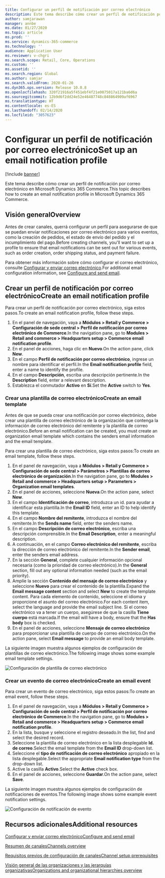 ```yaml
---
title: Configurar un perfil de notificación por correo electrónico
description: Este tema describe cómo crear un perfil de notificación por correo electrónico en Microsoft Dynamics 365 Commerce.
author: samjarawan
manager: annbe
ms.date: 01/27/2020
ms.topic: article
ms.prod: ''
ms.service: dynamics-365-commerce
ms.technology: ''
audience: Application User
ms.reviewer: v-chgri
ms.search.scope: Retail, Core, Operations
ms.custom: ''
ms.assetid: ''
ms.search.region: Global
ms.author: samjar
ms.search.validFrom: 2020-01-20
ms.dyn365.ops.version: Release 10.0.8
ms.openlocfilehash: 320f21916a5f451ebf4f21e0075017a121ba6d6a
ms.sourcegitcommit: 12b9d6f2dd24e52e46487748c848864909af6967
ms.translationtype: HT
ms.contentlocale: es-ES
ms.lasthandoff: 02/14/2020
ms.locfileid: "3057623"
---
```

# <a name="set-up-an-email-notification-profile"></a><span data-ttu-id="35fd1-103">Configurar un perfil de notificación por correo electrónico</span><span class="sxs-lookup"><span data-stu-id="35fd1-103">Set up an email notification profile</span></span>


[!include [banner](includes/banner.md)]

<span data-ttu-id="35fd1-104">Este tema describe cómo crear un perfil de notificación por correo electrónico en Microsoft Dynamics 365 Commerce.</span><span class="sxs-lookup"><span data-stu-id="35fd1-104">This topic describes how to create an email notification profile in Microsoft Dynamics 365 Commerce.</span></span>

## <a name="overview"></a><span data-ttu-id="35fd1-105">Visión general</span><span class="sxs-lookup"><span data-stu-id="35fd1-105">Overview</span></span>

<span data-ttu-id="35fd1-106">Antes de crear canales, querrá configurar un perfil para asegurarse de que se puedan enviar notificaciones por correo electrónico para varios eventos, como la creación de pedidos, el estado de envío del pedido y el incumplimiento del pago.</span><span class="sxs-lookup"><span data-stu-id="35fd1-106">Before creating channels, you'll want to set up a profile to ensure that email notifications can be sent out for various events, such as order creation, order shipping status, and payment failure.</span></span>

<span data-ttu-id="35fd1-107">Para obtener más información sobre cómo configurar el correo electrónico, consulte [Configurar y enviar correo electrónico](https://docs.microsoft.com/en-us/dynamics365/fin-ops-core/fin-ops/organization-administration/configure-email).</span><span class="sxs-lookup"><span data-stu-id="35fd1-107">For additional email configuration information, see [Configure and send email](https://docs.microsoft.com/en-us/dynamics365/fin-ops-core/fin-ops/organization-administration/configure-email).</span></span>

## <a name="create-an-email-notification-profile"></a><span data-ttu-id="35fd1-108">Crear un perfil de notificación por correo electrónico</span><span class="sxs-lookup"><span data-stu-id="35fd1-108">Create an email notification profile</span></span>

<span data-ttu-id="35fd1-109">Para crear un perfil de notificación por correo electrónico, siga estos pasos.</span><span class="sxs-lookup"><span data-stu-id="35fd1-109">To create an email notification profile, follow these steps.</span></span>

1. <span data-ttu-id="35fd1-110">En el panel de navegación, vaya a **Módulos \> Retail y Commerce \> Configuración de sede central \> Perfil de notificación por correo electrónico de Commerce**.</span><span class="sxs-lookup"><span data-stu-id="35fd1-110">In the navigation pane, go to **Modules \> Retail and commerce \> Headquarters setup \> Commerce email notification profile**.</span></span>
1. <span data-ttu-id="35fd1-111">En el panel de acciones, haga clic en **Nuevo**.</span><span class="sxs-lookup"><span data-stu-id="35fd1-111">On the action pane, click **New**.</span></span>
1. <span data-ttu-id="35fd1-112">En el campo **Perfil de notificación por correo electrónico**, ingrese un nombre para identificar el perfil.</span><span class="sxs-lookup"><span data-stu-id="35fd1-112">In the **Email notification profile** field, enter a name to identify the profile.</span></span>
1. <span data-ttu-id="35fd1-113">En el campo **Descripción**, escriba una descripción pertinente.</span><span class="sxs-lookup"><span data-stu-id="35fd1-113">In the **Description** field, enter a relevant description.</span></span>
1. <span data-ttu-id="35fd1-114">Establezca el conmutador **Activo** en **Sí**.</span><span class="sxs-lookup"><span data-stu-id="35fd1-114">Set the **Active** switch to **Yes**.</span></span>

### <a name="create-an-email-template"></a><span data-ttu-id="35fd1-115">Crear una plantilla de correo electrónico</span><span class="sxs-lookup"><span data-stu-id="35fd1-115">Create an email template</span></span>

<span data-ttu-id="35fd1-116">Antes de que se pueda crear una notificación por correo electrónico, debe crear una plantilla de correo electrónico de la organización que contenga la información de correo electrónico del remitente y la plantilla de correo electrónico.</span><span class="sxs-lookup"><span data-stu-id="35fd1-116">Before an email notification can be created, you must create an organization email template which contains the senders email information and the email template.</span></span>

<span data-ttu-id="35fd1-117">Para crear una plantilla de correo electrónico, siga estos pasos:</span><span class="sxs-lookup"><span data-stu-id="35fd1-117">To create an email template, follow these steps.</span></span>

1. <span data-ttu-id="35fd1-118">En el panel de navegación, vaya a **Módulos \> Retail y Commerce \> Configuración de sede central \> Parámetros \> Plantillas de correo electrónico de organización**.</span><span class="sxs-lookup"><span data-stu-id="35fd1-118">In the navigation pane, go to **Modules \> Retail and commerce \> Headquarters setup \> Parameters \> Organization email templates**.</span></span>
1. <span data-ttu-id="35fd1-119">En el panel de acciones, seleccione **Nueva**.</span><span class="sxs-lookup"><span data-stu-id="35fd1-119">On the action pane, select **New**.</span></span>
1. <span data-ttu-id="35fd1-120">En el campo **Identificación de correo**, introduzca un id. para ayudar a identificar esta plantilla.</span><span class="sxs-lookup"><span data-stu-id="35fd1-120">In the **Email ID** field, enter an ID to help identify this template.</span></span>
1. <span data-ttu-id="35fd1-121">En el campo **Nombre del remitente**, introduzca el nombre del remitente.</span><span class="sxs-lookup"><span data-stu-id="35fd1-121">In the **Sends name** field, enter the senders name.</span></span>
1. <span data-ttu-id="35fd1-122">En el campo **Descripción de correo electrónico**, escriba una descripción comprensible.</span><span class="sxs-lookup"><span data-stu-id="35fd1-122">In the **Email Description**, enter a meaningful description.</span></span>
1. <span data-ttu-id="35fd1-123">A continuación, en el campo **Correo electrónico del remitente**, escriba la dirección de correo electrónico del remitente.</span><span class="sxs-lookup"><span data-stu-id="35fd1-123">In the **Sender email**, enter the senders email address.</span></span>
1. <span data-ttu-id="35fd1-124">En la sección **General**, complete cualquier información opcional necesaria (como la prioridad de correo electrónico).</span><span class="sxs-lookup"><span data-stu-id="35fd1-124">In the **General** section, fill out any optional information needed (such as the email priority).</span></span>
1. <span data-ttu-id="35fd1-125">Amplíe la sección **Contenido del mensaje de correo electrónico** y seleccione **Nuevo** para crear el contenido de la plantilla.</span><span class="sxs-lookup"><span data-stu-id="35fd1-125">Expand the **Email message content** section and select **New** to create the template content.</span></span> <span data-ttu-id="35fd1-126">Para cada elemento de contenido, seleccione el idioma y proporcione el asunto del correo electrónico.</span><span class="sxs-lookup"><span data-stu-id="35fd1-126">For each content item, select the language and provide the email subject line.</span></span> <span data-ttu-id="35fd1-127">Si el correo electrónico va a tener un cuerpo, asegúrese de que la casilla **Tiene cuerpo** está marcada.</span><span class="sxs-lookup"><span data-stu-id="35fd1-127">If the email will have a body, ensure that the **Has body** box is checked.</span></span>
1. <span data-ttu-id="35fd1-128">En el panel de acciones, seleccione **Mensaje de correo electrónico** para proporcionar una plantilla de cuerpo de correo electrónico.</span><span class="sxs-lookup"><span data-stu-id="35fd1-128">On the action pane, select **Email message** to provide an email body template.</span></span>

<span data-ttu-id="35fd1-129">La siguiente imagen muestra algunos ejemplos de configuración de plantillas de correo electrónico.</span><span class="sxs-lookup"><span data-stu-id="35fd1-129">The following image shows some example email template settings.</span></span>

![Configuración de plantilla de correo electrónico](media/email-template.png)

### <a name="create-an-email-event"></a><span data-ttu-id="35fd1-131">Crear un evento de correo electrónico</span><span class="sxs-lookup"><span data-stu-id="35fd1-131">Create an email event</span></span>

<span data-ttu-id="35fd1-132">Para crear un evento de correo electrónico, siga estos pasos:</span><span class="sxs-lookup"><span data-stu-id="35fd1-132">To create an email event, follow these steps.</span></span>

1. <span data-ttu-id="35fd1-133">En el panel de navegación, vaya a **Módulos \> Retail y Commerce \> Configuración de sede central \> Perfil de notificación por correo electrónico de Commerce**.</span><span class="sxs-lookup"><span data-stu-id="35fd1-133">In the navigation pane, go to **Modules \> Retail and commerce \> Headquarters setup \> Commerce email notification profile**.</span></span>
1. <span data-ttu-id="35fd1-134">En la lista, busque y seleccione el registro deseado.</span><span class="sxs-lookup"><span data-stu-id="35fd1-134">In the list, find and select the desired record.</span></span> 
1. <span data-ttu-id="35fd1-135">Seleccione la plantilla de correo electrónico en la lista desplegable **Id. de correo**.</span><span class="sxs-lookup"><span data-stu-id="35fd1-135">Select the email template from the **Email ID** drop-down list.</span></span>
1. <span data-ttu-id="35fd1-136">Seleccione el **tipo de notificación de correo electrónico** apropiado en la lista desplegable.</span><span class="sxs-lookup"><span data-stu-id="35fd1-136">Select the appropriate **Email notification type** from the drop-down list.</span></span>
1. <span data-ttu-id="35fd1-137">Active la casilla **Activo**.</span><span class="sxs-lookup"><span data-stu-id="35fd1-137">Select the **Active** check box.</span></span>
1. <span data-ttu-id="35fd1-138">En el panel de acciones, seleccione **Guardar**.</span><span class="sxs-lookup"><span data-stu-id="35fd1-138">On the action pane, select **Save**.</span></span>

<span data-ttu-id="35fd1-139">La siguiente imagen muestra algunos ejemplos de configuración de notificaciones de eventos.</span><span class="sxs-lookup"><span data-stu-id="35fd1-139">The following image shows some example event notification settings.</span></span>

![Configuración de notificación de evento](media/email-notification-profile.png)

## <a name="additional-resources"></a><span data-ttu-id="35fd1-141">Recursos adicionales</span><span class="sxs-lookup"><span data-stu-id="35fd1-141">Additional resources</span></span>

[<span data-ttu-id="35fd1-142">Configurar y enviar correo electrónico</span><span class="sxs-lookup"><span data-stu-id="35fd1-142">Configure and send email</span></span>](https://docs.microsoft.com/en-us/dynamics365/fin-ops-core/fin-ops/organization-administration/configure-email)

[<span data-ttu-id="35fd1-143">Resumen de canales</span><span class="sxs-lookup"><span data-stu-id="35fd1-143">Channels overview</span></span>](channels-overview.md)

[<span data-ttu-id="35fd1-144">Requisitos previos de configuración de canales</span><span class="sxs-lookup"><span data-stu-id="35fd1-144">Channel setup prerequisites</span></span>](channels-prerequisites.md)

[<span data-ttu-id="35fd1-145">Visión general de las organizaciones y las jerarquías organizativas</span><span class="sxs-lookup"><span data-stu-id="35fd1-145">Organizations and organizational hierarchies overview</span></span>](../fin-ops-core/fin-ops/organization-administration/organizations-organizational-hierarchies.md?toc=/dynamics365/commerce/toc.json)
